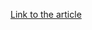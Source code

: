 [Link to the article](https://docs.microsoft.com/en-us/security/compass/incident-response-playbooks)

